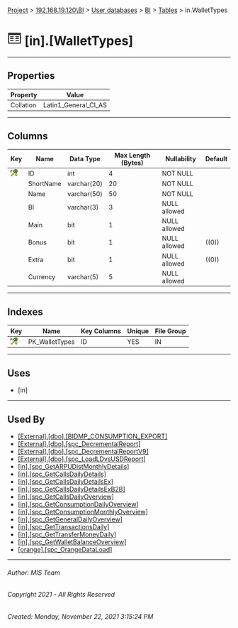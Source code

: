 #### 

[Project](../../../../index.md) > [192.168.19.120\\BI](../../../index.md) > [User databases](../../index.md) > [BI](../index.md) > [Tables](Tables.md) > in.WalletTypes

# ![Tables](../../../../Images/Table32.png) [in].[WalletTypes]

---

## <a name="#properties"></a>Properties

| Property | Value |
|---|---|
| Collation | Latin1_General_CI_AS |


---

## <a name="#columns"></a>Columns

| Key | Name | Data Type | Max Length (Bytes) | Nullability | Default |
|---|---|---|---|---|---|
| [![Cluster Primary Key PK_WalletTypes: ID](../../../../Images/pkcluster.png)](#indexes) | ID | int | 4 | NOT NULL |  |
|  | ShortName | varchar(20) | 20 | NOT NULL |  |
|  | Name | varchar(50) | 50 | NOT NULL |  |
|  | BI | varchar(3) | 3 | NULL allowed |  |
|  | Main | bit | 1 | NULL allowed |  |
|  | Bonus | bit | 1 | NULL allowed | ((0)) |
|  | Extra | bit | 1 | NULL allowed | ((0)) |
|  | Currency | varchar(5) | 5 | NULL allowed |  |


---

## <a name="#indexes"></a>Indexes

| Key | Name | Key Columns | Unique | File Group |
|---|---|---|---|---|
| [![Cluster Primary Key PK_WalletTypes: ID](../../../../Images/pkcluster.png)](#indexes) | PK_WalletTypes | ID | YES | IN |


---

## <a name="#uses"></a>Uses

* [in]


---

## <a name="#usedby"></a>Used By

* [[External].[dbo].[BIDMP_CONSUMPTION_EXPORT]](../../External/Programmability/Stored_Procedures/BIDMP_CONSUMPTION_EXPORT.md)
* [[External].[dbo].[spc_DecrementalReport]](../../External/Programmability/Stored_Procedures/spc_DecrementalReport.md)
* [[External].[dbo].[spc_DecrementalReportV9]](../../External/Programmability/Stored_Procedures/spc_DecrementalReportV9.md)
* [[External].[dbo].[spc_LoadLDvsUSDReport]](../../External/Programmability/Stored_Procedures/spc_LoadLDvsUSDReport.md)
* [[in].[spc_GetARPUDistMonthlyDetails]](../Programmability/Stored_Procedures/spc_GetARPUDistMonthlyDetails.md)
* [[in].[spc_GetCallsDailyDetails]](../Programmability/Stored_Procedures/spc_GetCallsDailyDetails.md)
* [[in].[spc_GetCallsDailyDetailsEx]](../Programmability/Stored_Procedures/spc_GetCallsDailyDetailsEx.md)
* [[in].[spc_GetCallsDailyDetailsExB2B]](../Programmability/Stored_Procedures/spc_GetCallsDailyDetailsExB2B.md)
* [[in].[spc_GetCallsDailyOverview]](../Programmability/Stored_Procedures/spc_GetCallsDailyOverview.md)
* [[in].[spc_GetConsumptionDailyOverview]](../Programmability/Stored_Procedures/spc_GetConsumptionDailyOverview.md)
* [[in].[spc_GetConsumptionMonthlyOverview]](../Programmability/Stored_Procedures/spc_GetConsumptionMonthlyOverview.md)
* [[in].[spc_GetGeneralDailyOverview]](../Programmability/Stored_Procedures/spc_GetGeneralDailyOverview.md)
* [[in].[spc_GetTransactionsDaily]](../Programmability/Stored_Procedures/spc_GetTransactionsDaily.md)
* [[in].[spc_GetTransferMoneyDaily]](../Programmability/Stored_Procedures/spc_GetTransferMoneyDaily.md)
* [[in].[spc_GetWalletBalanceOverview]](../Programmability/Stored_Procedures/spc_GetWalletBalanceOverview.md)
* [[orange].[spc_OrangeDataLoad]](../Programmability/Stored_Procedures/spc_OrangeDataLoad.md)


---

###### Author:  MIS Team

###### Copyright 2021 - All Rights Reserved

###### Created: Monday, November 22, 2021 3:15:24 PM


